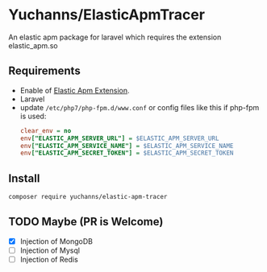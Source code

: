 # Yuchanns/ElasticApmTracer

An elastic apm package for laravel which requires the extension elastic_apm.so

## Requirements
* Enable of [Elastic Apm Extension](https://github.com/elastic/apm-agent-php).
* Laravel
* update `/etc/php7/php-fpm.d/www.conf` or config files like this if php-fpm is used:
    ```ini
    clear_env = no
    env["ELASTIC_APM_SERVER_URL"] = $ELASTIC_APM_SERVER_URL
    env["ELASTIC_APM_SERVICE_NAME"] = $ELASTIC_APM_SERVICE_NAME
    env["ELASTIC_APM_SECRET_TOKEN"] = $ELASTIC_APM_SECRET_TOKEN
    ```
## Install
```bash
composer require yuchanns/elastic-apm-tracer
```

## TODO Maybe (**PR is Welcome**)
- [x] Injection of MongoDB
- [ ] Injection of Mysql
- [ ] Injection of Redis
